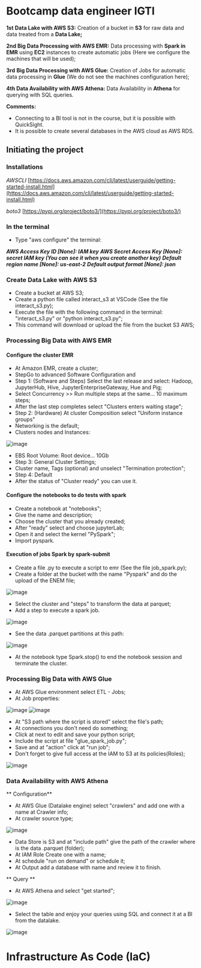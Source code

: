 # Bootcamp data engineer IGTI


**1st** **Data Lake with AWS S3:** Creation of a bucket in **S3** for raw data and data treated from a **Data Lake;**

**2nd Big Data Processing with AWS EMR:** Data processing with **Spark in EMR** using **EC2** instances to create automatic jobs (Here we configure the machines that will be used);

**3rd** **Big Data Processing with AWS Glue:** Creation of Jobs for automatic data processing in **Glue** (We do not see the machines configuration here);

**4th Data Availability with AWS Athena:** Data Availability in **Athena** for querying with SQL queries.

**Comments:**

- Connecting to a BI tool is not in the course, but it is possible with QuickSight.
- It is possible to create several databases in the AWS cloud as AWS RDS.

## Initiating the project

### Installations 

*AWSCLI* [https://docs.aws.amazon.com/cli/latest/userguide/getting-started-install.html](https://docs.aws.amazon.com/cli/latest/userguide/getting-started-install.html)

*boto3* [https://pypi.org/project/boto3/](https://pypi.org/project/boto3/)

### In the terminal 

- Type "aws configure" the terminal:

***AWS Access Key ID [None]: IAM  key***
***AWS Secret Access Key [None]: secret IAM key (You can see it when you create another key)***
***Default region name [None]: us-east-2***
***Default output format [None]: json***

### Create Data Lake with AWS S3

- Create a bucket at AWS S3;
- Create a python file called interact_s3 at VSCode (See the file interact_s3.py);
- Execute the file with the following command in the terminal: "interact_s3.py" or "python interact_s3.py";
- This command will download or upload the file from the bucket S3 AWS;

### Processing Big Data with AWS EMR

#### Configure the cluster EMR

- At Amazon EMR, create a cluster;
- StepGo to advanced Software Configuration and 
- Step 1: (Software and Steps) Select the last release and select: Hadoop, JupyterHub, Hive, JupyterEnterpriseGateway, Hue and Pig;
- Select Concurrency >> Run multiple steps at the same... 10 maximum steps;
- After the last step completes select "Clusters enters waiting stage";
- Step 2: (Hardware) At cluster Composition select "Uniform instance groups"
- Networking is the default;
- Clusters nodes and Instances:

![image](https://user-images.githubusercontent.com/59781746/158043283-ea07c9b6-3083-4a9f-ace3-568355116f91.png)

- EBS Root Volume: Root device... 10Gb
- Step 3: General Cluster Settings;
- Cluster name, Tags (optional) and unselect "Termination protection";
- Step 4: Default
- After the status of "Cluster ready" you can use it.

#### Configure the notebooks to do tests with spark

- Create a notebook at "notebooks";
- Give the name and description;
- Choose the cluster that you already created;
- After "ready" select and choose jupyterLab;
- Open it and select the kernel "PySpark";
- Import pyspark.

#### Execution of jobs Spark by spark-submit

- Create a file .py to execute a script to emr (See the file job_spark.py);
- Create a folder at the bucket with the name "Pyspark" and do the upload of the ENEM file;

![image](https://user-images.githubusercontent.com/59781746/158043733-ad3b71b8-7617-4e1e-b581-bfbccfaea3d2.png)

- Select the cluster and "steps" to transform the data at parquet;
- Add a step to execute a spark job.

![image](https://user-images.githubusercontent.com/59781746/158043824-33e2a227-7d6c-4794-853f-490b6f5b4b24.png)

- See the data .parquet partitions at this path:

![image](https://user-images.githubusercontent.com/59781746/158043861-84b08523-b9e1-41b1-a996-abdd08f0d320.png)

- At the notebook type Spark.stop() to end the notebook session and terminate the cluster.

### Processing Big Data with AWS Glue

- At AWS Glue environment select ETL - Jobs;
- At Job properties:

![image](https://user-images.githubusercontent.com/59781746/158083490-a6319566-0f12-410b-b6f3-8b84ff947b7b.png)
![image](https://user-images.githubusercontent.com/59781746/158083555-d47c95e2-eea4-4356-a84e-672f325812c0.png)

- At "S3 path where the script is stored" select the file's path;
- At connections you don't need do something;
- Click at next to edit and save your python script;
- Include the script at file "glue_spark_job.py";
- Save and at "action" click at "run job";
- Don't forget to give full access at the IAM to S3 at its policies(Roles);

![image](https://user-images.githubusercontent.com/59781746/158084262-0c41a7e4-f12f-4599-9d94-30a3e7853543.png)

### Data Availability with AWS Athena

** Configuration**

- At AWS Glue (Datalake engine) select "crawlers" and add one with a name at Crawler info;
- At crawler source type;

![image](https://user-images.githubusercontent.com/59781746/158084590-838d5511-0731-4266-a534-0789f6106366.png)

- Data Store is S3 and at "include path" give the path of the crawler where is the data .parquet (folder);
- At IAM Role Create one with a name;
- At schedule "run on demand" or schedule it;
- At Output add a database with name and review it to finish.

** Query **

- At AWS Athena and select "get started";

![image](https://user-images.githubusercontent.com/59781746/158085157-1513aed0-6296-4c7b-a36e-5ede010e469c.png)

- Select the table and enjoy your queries using SQL and connect it at a BI from the datalake.

![image](https://user-images.githubusercontent.com/59781746/158085829-ed3fb483-8c10-4b3e-ae05-3e25a95a6a3d.png)



# Infrastructure As Code (IaC)
